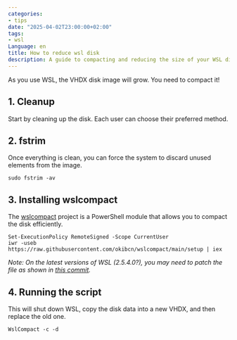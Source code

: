 ```yaml
---
categories:
- tips
date: "2025-04-02T23:00:00+02:00"
tags:
- wsl
Language: en
title: How to reduce wsl disk
description: A guide to compacting and reducing the size of your WSL disk to save space.
---
```

As you use WSL, the VHDX disk image will grow. You need to compact it!

## 1. Cleanup

Start by cleaning up the disk. Each user can choose their preferred method.

## 2. fstrim

Once everything is clean, you can force the system to discard unused elements from the image.
```shell
sudo fstrim -av
```

## 3. Installing wslcompact

The [wslcompact](https://github.com/okibcn/wslcompact) project is a PowerShell module that allows you to compact the disk efficiently.

```posh
Set-ExecutionPolicy RemoteSigned -Scope CurrentUser
iwr -useb https://raw.githubusercontent.com/okibcn/wslcompact/main/setup | iex
```

*Note: On the latest versions of WSL (2.5.4.0?), you may need to patch the file as shown in [this commit](https://github.com/gotenksIN/wslcompact/commit/8a39e5375b202848a03f122311f94fa7c01add86).*

## 4. Running the script

This will shut down WSL, copy the disk data into a new VHDX, and then replace the old one.

```posh
WslCompact -c -d
```

